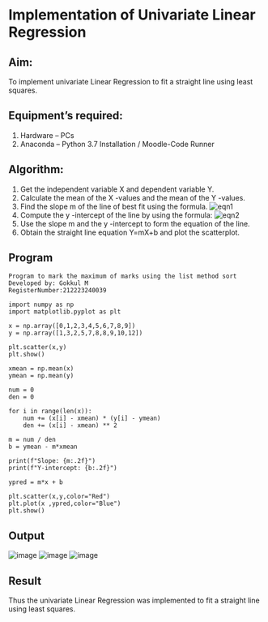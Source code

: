 # Implementation of Univariate Linear Regression
## Aim:
To implement univariate Linear Regression to fit a straight line using least squares.
## Equipment’s required:
1.	Hardware – PCs
2.	Anaconda – Python 3.7 Installation / Moodle-Code Runner
## Algorithm:
1.	Get the independent variable X and dependent variable Y.
2.	Calculate the mean of the X -values and the mean of the Y -values.
3.	Find the slope m of the line of best fit using the formula.
 ![eqn1](./eq1.jpg)
4.	Compute the y -intercept of the line by using the formula:
![eqn2](./eq2.jpg)  
5.	Use the slope m and the y -intercept to form the equation of the line.
6.	Obtain the straight line equation Y=mX+b and plot the scatterplot.
## Program


```
Program to mark the maximum of marks using the list method sort
Developed by: Gokkul M
RegisterNumber:212223240039
```
```
import numpy as np
import matplotlib.pyplot as plt

x = np.array([0,1,2,3,4,5,6,7,8,9])
y = np.array([1,3,2,5,7,8,8,9,10,12])

plt.scatter(x,y)
plt.show()

xmean = np.mean(x)
ymean = np.mean(y)

num = 0
den = 0

for i in range(len(x)):
    num += (x[i] - xmean) * (y[i] - ymean)
    den += (x[i] - xmean) ** 2

m = num / den
b = ymean - m*xmean

print(f"Slope: {m:.2f}")
print(f"Y-intercept: {b:.2f}")

ypred = m*x + b

plt.scatter(x,y,color="Red")
plt.plot(x ,ypred,color="Blue")
plt.show()

```
## Output
![image](https://github.com/Gokkul-M/Univariate-Linear-Regression/assets/144870543/7e7f8d24-7596-4ce2-9d37-f469d71ac91c)
![image](https://github.com/Gokkul-M/Univariate-Linear-Regression/assets/144870543/356e6da0-b5aa-4620-8b79-da4775e8b16f)
![image](https://github.com/Gokkul-M/Univariate-Linear-Regression/assets/144870543/c8ea08a0-db51-40e0-94e1-1c10f4fde26c)
## Result
Thus the univariate Linear Regression was implemented to fit a straight line using least squares.
